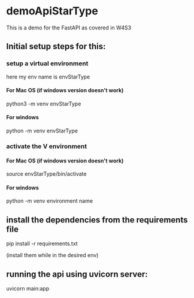 # demoApiStarType

This is a demo for the FastAPI as covered in W4S3

## Initial setup steps for this:

### setup a virtual environment

here my env name is envStarType

#### For Mac OS (if windows version doesn't work)

python3 -m venv envStarType

#### For windows

python -m venv envStarType

### activate the V environment

#### For Mac OS (if windows version doesn't work)

source envStarType/bin/activate

#### For windows

python -m venv environment name

## install the dependencies from the requirements file

pip install -r requirements.txt

(install them while in the desired env)

## running the api using uvicorn server:

uvicorn main:app

